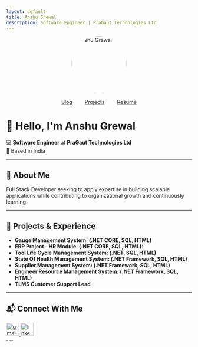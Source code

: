 ```yaml
---
layout: default
title: Anshu Grewal
description: Software Engineer | PraGaut Technologies Ltd
---
```



<img src="https://raw.githubusercontent.com/anshugrewal/anshugrewal.github.io/main/profile.jpg" alt="Anshu Grewal" width="150" style="border-radius: 50%; display: block; margin: auto;">

<nav style="text-align: center; margin: 20px 0;">
  <a href="/blog.md" style="margin: 0 15px;">Blog</a>
  <a href="/projects.html" style="margin: 0 15px;">Projects</a>
  <a href="/resume.html" style="margin: 0 15px;">Resume</a>
</nav>

# 👋 Hello, I'm Anshu Grewal
💻 **Software Engineer** at **PraGaut Technologies Ltd**  
📍 Based in India  

---

## 🔹 About Me  
Full Stack Developer seeking to apply expertise in building scalable applications while contributing to organizational growth and 
continuously learning.  

---

## 🚀 Projects & Experience  
- **Gauge Management System: (.NET CORE, SQL, HTML)**
- **ERP Project - HR Module: (.NET CORE, SQL, HTML)**: 
- **Tool Life Cycle Management System: (.NET, SQL, HTML)** 
- **State Of Health Management System: (.NET Framework, SQL, HTML)** 
- **Supplier Management System: (.NET Framework, SQL, HTML)** 
- **Engineer Resource Management System: (.NET Framework, SQL, HTML)** 
- **TLMS Customer Support Lead** 

---

## 📬 Connect With Me  

<div align="left">
  <a href="gmailto:anshu.anshu.2499@gmail.com" target="_blank">
    <img src="https://img.shields.io/static/v1?message=Gmail&logo=gmail&label=&color=D14836&logoColor=white&labelColor=&style=for-the-badge" height="35" alt="gmail logo"  />
  </a>
  <a href="https://www.linkedin.com/in/anshu-grewal/" target="_blank">
    <img src="https://img.shields.io/static/v1?message=LinkedIn&logo=linkedin&label=&color=0077B5&logoColor=white&labelColor=&style=for-the-badge" height="35" alt="linkedin logo"  />
  </a>
</div>
---
